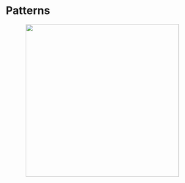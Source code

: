 # Patterns 

<p align="center">
  <img width=400 src="https://miro.medium.com/max/2000/1*8yRJzazvRJcAet3FW0HaOQ.png">
</p>























